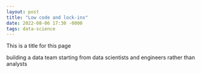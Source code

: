 ```yaml
---
layout: post
title: "Low code and lock-ins" 
date: 2022-08-06 17:30 -0000
tags: data-science
---
```


This is a title for this page
<!--more-->
building a data team starting from data scientists and engineers rather than analysts 